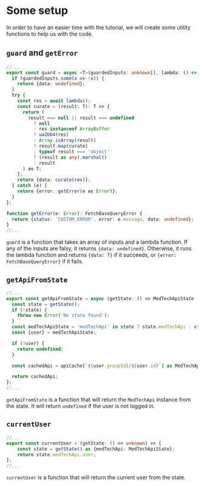 # Some setup

In order to have an easier time with the tutorial, we will create some utility functions to help us with the code.

## `guard` and `getError`

```typescript title="/services/api.ts"
//...
export const guard = async <T>(guardedInputs: unknown[], lambda: () => Promise<T>): Promise<{error: FetchBaseQueryError} | {data: T}> => {
  if (guardedInputs.some(x => !x)) {
    return {data: undefined};
  }
  try {
    const res = await lambda();
    const curate = (result: T): T => {
      return (
        result === null || result === undefined
          ? null
          : res instanceof ArrayBuffer
          ? ua2b64(res)
          : Array.isArray(result)
          ? result.map(curate)
          : typeof result === 'object'
          ? (result as any).marshal()
          : result
      ) as T;
    };
    return {data: curate(res)};
  } catch (e) {
    return {error: getError(e as Error)};
  }
};

function getError(e: Error): FetchBaseQueryError {
  return {status: 'CUSTOM_ERROR', error: e.message, data: undefined};
}
//...
```

`guard` is a function that takes an array of inputs and a lambda function. If any of the inputs are falsy, it returns `{data: undefined}`. Otherwise, it runs the lambda function and returns `{data: T}` if it succeeds, or `{error: FetchBaseQueryError}` if it fails.

## `getApiFromState`

```typescript title="/services/api.ts"
//...
export const getApiFromState = async (getState: () => MedTechApiState | {medTechApi: MedTechApiState} | undefined): Promise<MedTechApi | undefined> => {
  const state = getState();
  if (!state) {
    throw new Error('No state found');
  }
  const medTechApiState = 'medTechApi' in state ? state.medTechApi : state;
  const {user} = medTechApiState;

  if (!user) {
    return undefined;
  }

  const cachedApi = apiCache[`${user.groupId}/${user.id}`] as MedTechApi;

  return cachedApi;
};
//...
```

`getApiFromState` is a function that will return the `MedTechApi` instance from the state. It will return `undefined` if the user is not logged in.

## `currentUser`

```typescript title="/services/api.ts"
//...
export const currentUser = (getState: () => unknown) => {
    const state = getState() as {medTechApi: MedTechApiState};
    return state.medTechApi.user;
};
//...
```

`currentUser` is a function that will return the current user from the state.
